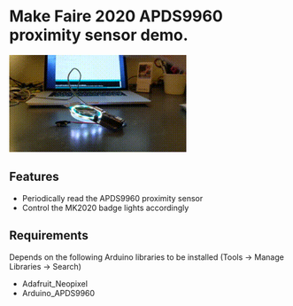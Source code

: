# Make Faire 2020 APDS9960 proximity sensor demo.

![Proximity sensor demo](mz2020_proximity.gif)

## Features
- Periodically read the APDS9960 proximity sensor
- Control the MK2020 badge lights accordingly

## Requirements 
Depends on the following Arduino libraries to be installed 
(Tools -> Manage Libraries -> Search)
- Adafruit_Neopixel
- Arduino_APDS9960
